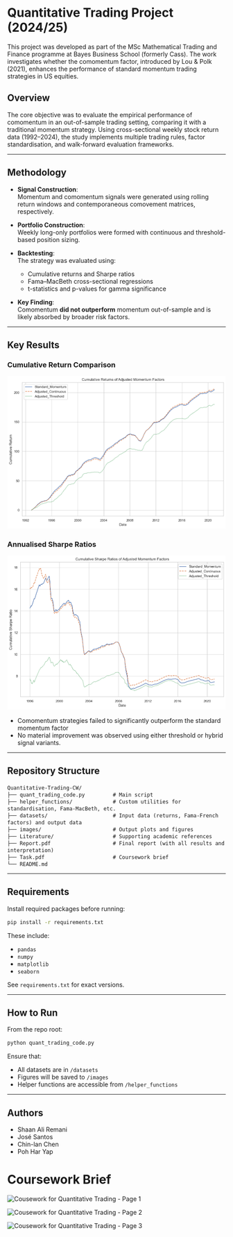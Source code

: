 # Quantitative Trading Project (2024/25)

This project was developed as part of the MSc Mathematical Trading and Finance programme at Bayes Business School (formerly Cass). The work investigates whether the comomentum factor, introduced by Lou & Polk (2021), enhances the performance of standard momentum trading strategies in US equities.

## Overview

The core objective was to evaluate the empirical performance of comomentum in an out-of-sample trading setting, comparing it with a traditional momentum strategy. Using cross-sectional weekly stock return data (1992–2024), the study implements multiple trading rules, factor standardisation, and walk-forward evaluation frameworks.

---

## Methodology

- **Signal Construction**:  
  Momentum and comomentum signals were generated using rolling return windows and contemporaneous comovement matrices, respectively.

- **Portfolio Construction**:  
  Weekly long-only portfolios were formed with continuous and threshold-based position sizing.

- **Backtesting**:  
  The strategy was evaluated using:
  - Cumulative returns and Sharpe ratios
  - Fama–MacBeth cross-sectional regressions
  - t-statistics and p-values for gamma significance

- **Key Finding**:  
  Comomentum **did not outperform** momentum out-of-sample and is likely absorbed by broader risk factors.

---

## Key Results

### Cumulative Return Comparison
![Cumulative Returns](images/cumRetMomFactors.png)

### Annualised Sharpe Ratios
![Sharpe Ratios](images/cumSharpeRatios.png)

- Comomentum strategies failed to significantly outperform the standard momentum factor
- No material improvement was observed using either threshold or hybrid signal variants.

---

## Repository Structure

```
Quantitative-Trading-CW/
├── quant_trading_code.py         # Main script
├── helper_functions/             # Custom utilities for standardisation, Fama-MacBeth, etc.
├── datasets/                     # Input data (returns, Fama-French factors) and output data
├── images/                       # Output plots and figures
├── Literature/                   # Supporting academic references
├── Report.pdf                    # Final report (with all results and interpretation)
├── Task.pdf                      # Coursework brief
└── README.md
```

---

## Requirements

Install required packages before running:

```bash
pip install -r requirements.txt
```

These include:
- `pandas`
- `numpy`
- `matplotlib`
- `seaborn`

See `requirements.txt` for exact versions.

---

## How to Run

From the repo root:

```bash
python quant_trading_code.py
```

Ensure that:
- All datasets are in `/datasets`
- Figures will be saved to `/images`
- Helper functions are accessible from `/helper_functions`

---

## Authors

- Shaan Ali Remani  
- José Santos  
- Chin-lan Chen
- Poh Har Yap

# Coursework Brief
 
![Cousework for Quantitative Trading - Page 1](https://github.com/ZPedroP/Quantitative-Trading-CW/blob/main/images/Coursework_QT_Page_1.jpg)

![Cousework for Quantitative Trading - Page 2](https://github.com/ZPedroP/Quantitative-Trading-CW/blob/main/images/Coursework_QT_Page_2.jpg)

![Cousework for Quantitative Trading - Page 3](https://github.com/ZPedroP/Quantitative-Trading-CW/blob/main/images/Coursework_QT_Page_3.jpg)

